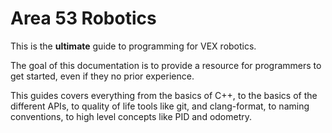 # Area 53 Robotics

This is the **ultimate** guide to programming for VEX robotics.

The goal of this documentation is to provide a resource for programmers to get started, even if they no prior experience.

This guides covers everything from the basics of C++, to the basics of the different APIs, to quality of life tools like git, and clang-format, to naming conventions, to high level concepts like PID and odometry.